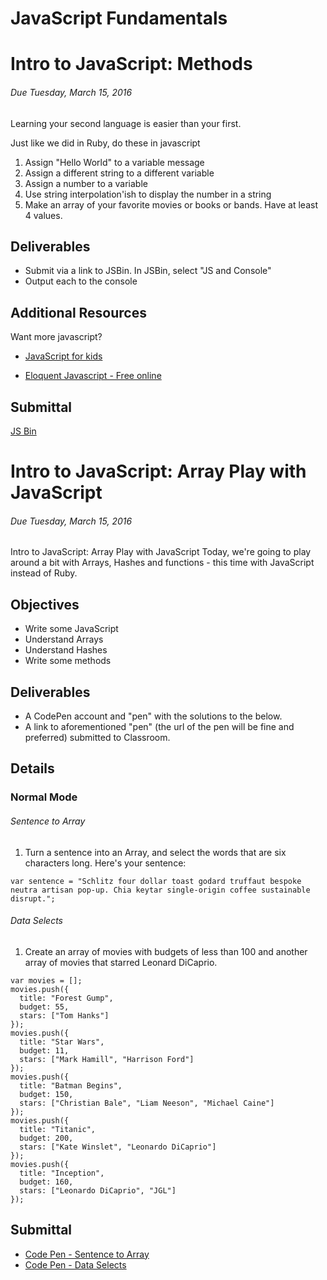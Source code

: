 # JavaScript Fundamentals
# Intro to JavaScript: Methods
###### Due Tuesday, March 15, 2016
Learning your second language is easier than your first.


Just like we did in Ruby, do these in javascript

1. Assign "Hello World" to a variable message
2. Assign a different string to a different variable
3. Assign a number to a variable
4. Use string interpolation'ish to display the number in a string
5. Make an array of your favorite movies or books or bands. Have at least 4 values.

## Deliverables
* Submit via a link to JSBin. In JSBin, select "JS and Console"
* Output each to the console

## Additional Resources
Want more javascript?
* [JavaScript for kids](https://www.nostarch.com/jsforkids)

* [Eloquent Javascript - Free online](http://eloquentjavascript.net/)

## Submittal
[JS Bin](https://jsbin.com/menegi/edit)


# Intro to JavaScript: Array Play with JavaScript
###### Due Tuesday, March 15, 2016
Intro to JavaScript: Array Play with JavaScript
Today, we're going to play around a bit with Arrays, Hashes and functions - this time with JavaScript instead of Ruby.

## Objectives
* Write some JavaScript
* Understand Arrays
* Understand Hashes
* Write some methods


## Deliverables
* A CodePen account and "pen" with the solutions to the below.
* A link to aforementioned "pen" (the url of the pen will be fine and preferred) submitted to Classroom.


## Details
### Normal Mode
###### Sentence to Array
1. Turn a sentence into an Array, and select the words that are six characters long. Here's your sentence:

```
var sentence = "Schlitz four dollar toast godard truffaut bespoke neutra artisan pop-up. Chia keytar single-origin coffee sustainable disrupt.";
```

###### Data Selects
1. Create an array of movies with budgets of less than 100 and another array of movies that starred Leonard DiCaprio.

```
var movies = [];
movies.push({
  title: "Forest Gump",
  budget: 55,
  stars: ["Tom Hanks"]
});
movies.push({
  title: "Star Wars",
  budget: 11,
  stars: ["Mark Hamill", "Harrison Ford"]
});
movies.push({
  title: "Batman Begins",
  budget: 150,
  stars: ["Christian Bale", "Liam Neeson", "Michael Caine"]
});
movies.push({
  title: "Titanic",
  budget: 200,
  stars: ["Kate Winslet", "Leonardo DiCaprio"]
});
movies.push({
  title: "Inception",
  budget: 160,
  stars: ["Leonardo DiCaprio", "JGL"]
});
```
## Submittal
* [Code Pen - Sentence to Array](http://codepen.io/emilycritter/pen/vGyYwx?editors=1111)
* [Code Pen - Data Selects](http://codepen.io/emilycritter/pen/mPOyzj?editors=1012)
